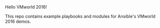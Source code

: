 Hello VMworld 2016!

This repo contains example playbooks and modules for Ansible's
VMworld 2016 demos.
